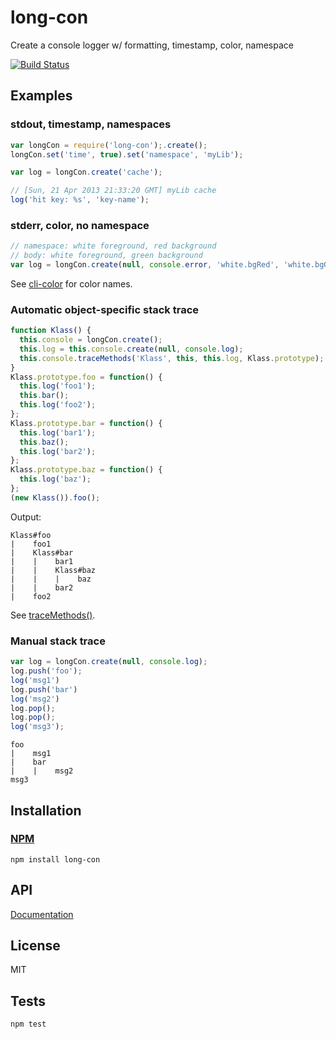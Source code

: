 # long-con

Create a console logger w/ formatting, timestamp, color, namespace

[![Build Status](https://travis-ci.org/codeactual/long-con.png)](https://travis-ci.org/codeactual/long-con)

## Examples

### stdout, timestamp, namespaces

```js
var longCon = require('long-con');.create();
longCon.set('time', true).set('namespace', 'myLib');

var log = longCon.create('cache');

// [Sun, 21 Apr 2013 21:33:20 GMT] myLib cache
log('hit key: %s', 'key-name');
```

### stderr, color, no namespace

```js
// namespace: white foreground, red background
// body: white foreground, green background
var log = longCon.create(null, console.error, 'white.bgRed', 'white.bgGreen');
```

See [cli-color](https://github.com/medikoo/cli-color) for color names.

### Automatic object-specific stack trace

```js
function Klass() {
  this.console = longCon.create();
  this.log = this.console.create(null, console.log);
  this.console.traceMethods('Klass', this, this.log, Klass.prototype);
}
Klass.prototype.foo = function() {
  this.log('foo1');
  this.bar();
  this.log('foo2');
};
Klass.prototype.bar = function() {
  this.log('bar1');
  this.baz();
  this.log('bar2');
};
Klass.prototype.baz = function() {
  this.log('baz');
};
(new Klass()).foo();
```

Output:

    Klass#foo
    |    foo1
    |    Klass#bar
    |    |    bar1
    |    |    Klass#baz
    |    |    |    baz
    |    |    bar2
    |    foo2


See [traceMethods()](docs/LongCon.md).

### Manual stack trace

```js
var log = longCon.create(null, console.log);
log.push('foo');
log('msg1')
log.push('bar')
log('msg2')
log.pop();
log.pop();
log('msg3');
```

    foo
    |    msg1
    |    bar
    |    |    msg2
    msg3


## Installation

### [NPM](https://npmjs.org/package/long-con)

    npm install long-con

## API

[Documentation](docs/LongCon.md)

## License

  MIT

## Tests

    npm test
